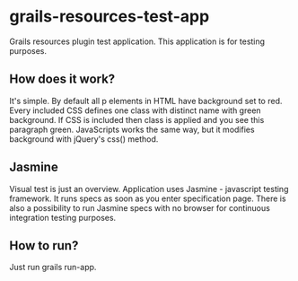 grails-resources-test-app
=========================

Grails resources plugin test application. This application is for testing purposes.

How does it work?
-----------------

It's simple. By default all p elements in HTML have background set to red. Every included CSS defines one class with distinct name with green background. If CSS is included then class is applied and you see this paragraph green. JavaScripts works the same way, but it modifies background with jQuery's css() method.

Jasmine
-------

Visual test is just an overview. Application uses Jasmine - javascript testing framework. It runs specs as soon as you enter specification page. There is also a possibility to run Jasmine specs with no browser for continuous integration testing purposes.

How to run?
-----------

Just run grails run-app.
